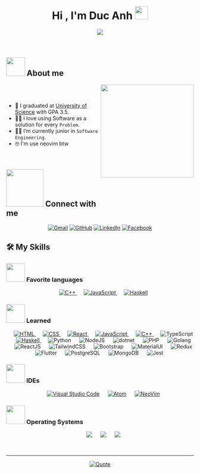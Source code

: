 <h1 align="center">Hi , I'm Duc Anh <img src="https://media.giphy.com/media/hvRJCLFzcasrR4ia7z/giphy.gif" width="35"></h1>
<p align="center">
  <a href="https://github.com/DenverCoder1/readme-typing-svg"><img src="https://readme-typing-svg.herokuapp.com?font=Time+New+Roman&color=%23C8BE25&size=25&center=true&vCenter=true&width=600&height=100&lines=Junior+Software+Engineer;Always+learning+new+things"></a>
</p>

<br>

## <picture><img src = "https://github.com/7oSkaaa/7oSkaaa/blob/main/Images/about_me.gif?raw=true" width = 50px></picture> About me

<picture> <img align="right" src="https://github.com/7oSkaaa/7oSkaaa/blob/main/Images/Right_Side.gif?raw=true" width = 250px></picture>

<br><br>

- :school: I graduated at [University of Science](https://hcmus.edu.vn/) with GPA 3.5.
- :technologist: I love using Software as a solution for every `Problem`.
- :student: I’m currently junior in `Software Engineering`.
- :nerd_face: I'm use neovim btw
<br>


## <picture> <img src="https://github.com/7oSkaaa/7oSkaaa/blob/main/Images/Connect-with-me.gif?raw=true" width="100px"> </picture> Connect with me
<p align="center">
	<a href="mailto:tranducanh0251@gmail.com"><img img src="https://img.shields.io/badge/gmail-%23EA4335.svg?style=for-the-badge&logo=gmail&logoColor=white" alt="Gmail"/></a>
	<a href="https://github.com/Erel0251"><img src="https://img.shields.io/badge/github-%23181717.svg?style=for-the-badge&logo=github&logoColor=white" alt="GitHub"/></a>
	<a href="https://www.linkedin.com/in/đức-anh-trần-289736271/"><img src="https://img.shields.io/badge/linkedin-%230A66C2.svg?style=for-the-badge&logo=linkedin&logoColor=white" alt="LinkedIn"/></a>
	<a href="https://www.facebook.com/tranducanhghj"><img src="https://img.shields.io/badge/facebook-%231877F2.svg?style=for-the-badge&logo=facebook&logoColor=white" alt="Facebook"/></a>
</p>



## 🛠️ My Skills

### <picture> <img src = "https://github.com/7oSkaaa/7oSkaaa/blob/main/Images/Programming_Languages.gif?raw=true" width = 50px>  </picture> Favorite languages

<p align="center"> 
  &emsp;
  <a href="https://www.w3schools.com/cpp/" target="_blank"> 
    <img alt="C++" src="https://img.shields.io/badge/c++-%2300599C.svg?style=for-the-badge&logo=c%2B%2B&logoColor=white">
  </a> 
  &emsp;
  <a href="https://developer.mozilla.org/en-US/docs/Web/JavaScript" target="_blank"> 
     <img alt="JavaScript" src="https://img.shields.io/badge/JavaScript%20-%23F7DF1E.svg?style=for-the-badge&logo=javascript&logoColor=black">
   </a>
  &emsp;
  <a href="https://www.haskell.org/" target="_blank"> 
     <img alt="Haskell" src="https://img.shields.io/badge/Haskell-5e5086?style=for-the-badge&logo=haskell&logoColor=white">
   </a>
</p>

### <picture> <img src = "https://github.com/7oSkaaa/7oSkaaa/blob/main/Images/Front_End.gif?raw=true" width = 50px>  </picture> Learned
<p align="center"> 
  &emsp; 
  <a href="https://www.w3.org/html/" target="_blank"> 
   <img alt="HTML" src="https://img.shields.io/badge/HTML5-E34F26?style=for-the-badge&logo=html5&logoColor=white">
  </a>   
  &emsp;
  <a href="https://www.w3schools.com/css/" target="_blank">
    <img alt="CSS" src="https://img.shields.io/badge/CSS3-1572B6?style=for-the-badge&logo=css3&logoColor=white" />
  </a> 
  &emsp;
  <a href="https://react.dev/" target="_blank">
    <img alt="React" src="https://img.shields.io/badge/React-20232A?style=for-the-badge&logo=react&logoColor=61DAFB" />
  </a>
  &emsp;
  <a href="https://developer.mozilla.org/en-US/docs/Web/JavaScript" target="_blank"> 
     <img alt="JavaScript" src="https://img.shields.io/badge/JavaScript%20-%23F7DF1E.svg?style=for-the-badge&logo=javascript&logoColor=black" />
   </a>
  &emsp;
  <a href="https://www.w3schools.com/cpp/" target="_blank"> 
    <img alt="C++" src="https://img.shields.io/badge/c++-%2300599C.svg?style=for-the-badge&logo=c%2B%2B&logoColor=white">
  </a> 
  &emsp;
  <img alt="TypeScript" src="https://img.shields.io/badge/TypeScript%20-%23F7DF1E.svg?style=for-the-badge&logo=typescript&logoColor=black">
  &emsp;
  <a href="https://www.haskell.org/" target="_blank"> 
     <img alt="Haskell" src="https://img.shields.io/badge/Haskell-5e5086?style=for-the-badge&logo=haskell&logoColor=white">
   </a>
   &emsp;
   <img alt="Python" src="https://img.shields.io/badge/Python-3776AB?style=for-the-badge&logo=python&logoColor=white">
   &emsp;
   <img alt="NodeJS" src="https://img.shields.io/badge/Node.js-43853D?style=for-the-badge&logo=node.js&logoColor=white">
   &emsp;
   <img alt="dotnet" src="https://img.shields.io/badge/.NET-5C2D91?style=for-the-badge&logo=.net&logoColor=white">
   &emsp;
   <img alt="PHP" src="https://img.shields.io/badge/PHP-777BB4?style=for-the-badge&logo=php&logoColor=white">
   &emsp;
   <img alt="Golang" src="https://img.shields.io/badge/Go-00ADD8?style=for-the-badge&logo=go&logoColor=white">
   &emsp;
   <img alt="ReactJS" src="https://img.shields.io/badge/React-20232A?style=for-the-badge&logo=react&logoColor=61DAFB">
   &emsp;
   <img alt="TailwindCSS" src="https://img.shields.io/badge/Tailwind_CSS-38B2AC?style=for-the-badge&logo=tailwind-css&logoColor=white">
   &emsp;
   <img alt="Bootstrap" src="https://img.shields.io/badge/Bootstrap-563D7C?style=for-the-badge&logo=bootstrap&logoColor=white">
   &emsp;
   <img alt="MaterialUI" src="https://img.shields.io/badge/Material--UI-0081CB?style=for-the-badge&logo=material-ui&logoColor=white">
   &emsp;
   <img alt="Redux" src="https://img.shields.io/badge/Redux-593D88?style=for-the-badge&logo=redux&logoColor=white">
   &emsp;
   <img alt="Flutter" src="https://img.shields.io/badge/Flutter-02569B?style=for-the-badge&logo=flutter&logoColor=white">
   &emsp;
   <img alt="PostgreSQL" src="https://img.shields.io/badge/PostgreSQL-316192?style=for-the-badge&logo=postgresql&logoColor=white">
   &emsp;
   <img alt="MongoDB" src="https://img.shields.io/badge/MongoDB-4EA94B?style=for-the-badge&logo=mongodb&logoColor=white">
   &emsp;
   <img alt="Jest" src="https://img.shields.io/badge/Jest-323330?style=for-the-badge&logo=Jest&logoColor=white">
   &emsp;
   <img alt="" src="">

</p>

 ### <picture> <img src = "https://github.com/7oSkaaa/7oSkaaa/blob/main/Images/IDEs.gif?raw=true" width = 50px>  </picture> IDEs
 
<p align="center">
  &emsp;
    <a href="#"><img alt="Visual Studio Code" src="https://img.shields.io/badge/Visual%20Studio%20Code-0078d7.svg?style=for-the-badge&logo=visual-studio-code&logoColor=white"></a>
  &emsp;
    <a href="#"><img alt="Atom" src="https://img.shields.io/badge/Atom-%2366595C.svg?style=for-the-badge&logo=atom&logoColor=white" /></a>
  &emsp;
    <a href="#"><img alt="NeoVim" src="https://img.shields.io/badge/NeoVim-%2357A143.svg?&style=for-the-badge&logo=neovim&logoColor=white" /></a>
</p>

 ### <picture> <img src = "https://github.com/7oSkaaa/7oSkaaa/blob/main/Images/OS.gif?raw=true" width = 50px>  </picture> Operating Systems
 
<p align="center">
  &emsp;
    <a href="#"><img src="https://img.shields.io/badge/Ubuntu-E95420?style=for-the-badge&logo=ubuntu&logoColor=white"></a>
  &emsp;
    <a href="#"><img src="https://img.shields.io/badge/Windows-0078D6?style=for-the-badge&logo=windows&logoColor=white"></a>
  &emsp;
    <a href="#"><img src="https://img.shields.io/badge/pop!_os-%2348B9C7.svg?style=for-the-badge&&logo=pop!_os&logoColor=white" /></a>
</p>

<br> 

---

<p align = "center">
	<a href="https://github.com/piyushsuthar/github-readme-quotes"> <img alt = "Quote" src="https://quotes-github-readme.vercel.app/api?type=horizontal&theme=tokyonight&animation=grow_out_in&quoteCategory=programming">
</p>

